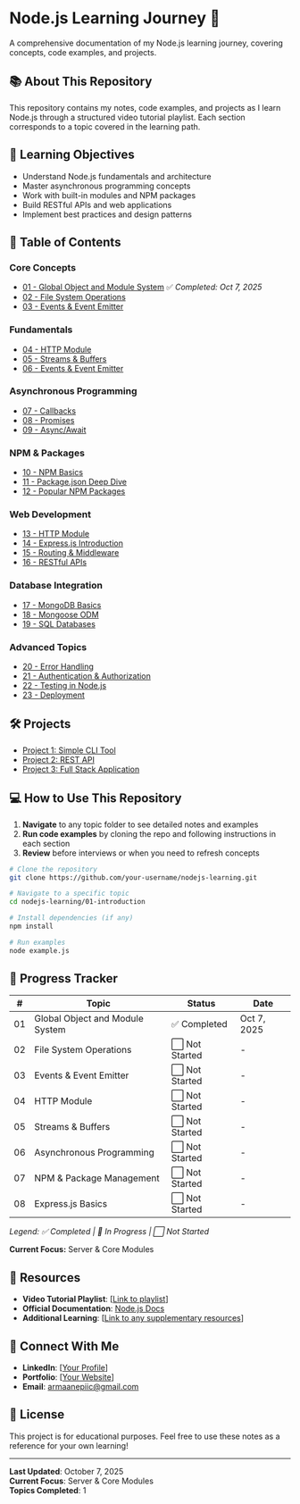 # Node.js Learning Journey 🚀

A comprehensive documentation of my Node.js learning journey, covering concepts, code examples, and projects.

## 📚 About This Repository

This repository contains my notes, code examples, and projects as I learn Node.js through a structured video tutorial playlist. Each section corresponds to a topic covered in the learning path.

## 🎯 Learning Objectives

- Understand Node.js fundamentals and architecture
- Master asynchronous programming concepts
- Work with built-in modules and NPM packages
- Build RESTful APIs and web applications
- Implement best practices and design patterns

## 📖 Table of Contents

### Core Concepts
- [01 - Global Object and Module System](./01-global-module-system/) ✅ *Completed: Oct 7, 2025*
- [02 - File System Operations](./02-file-system/)
- [03 - Events & Event Emitter](./03-events/)

### Fundamentals
- [04 - HTTP Module](./04-http-module/)
- [05 - Streams & Buffers](./05-streams-buffers/)
- [06 - Events & Event Emitter](./06-events/)

### Asynchronous Programming
- [07 - Callbacks](./07-callbacks/)
- [08 - Promises](./08-promises/)
- [09 - Async/Await](./09-async-await/)

### NPM & Packages
- [10 - NPM Basics](./10-npm-basics/)
- [11 - Package.json Deep Dive](./11-package-json/)
- [12 - Popular NPM Packages](./12-popular-packages/)

### Web Development
- [13 - HTTP Module](./13-http-module/)
- [14 - Express.js Introduction](./14-express-intro/)
- [15 - Routing & Middleware](./15-routing-middleware/)
- [16 - RESTful APIs](./16-restful-apis/)

### Database Integration
- [17 - MongoDB Basics](./17-mongodb/)
- [18 - Mongoose ODM](./18-mongoose/)
- [19 - SQL Databases](./19-sql-databases/)

### Advanced Topics
- [20 - Error Handling](./20-error-handling/)
- [21 - Authentication & Authorization](./21-authentication/)
- [22 - Testing in Node.js](./22-testing/)
- [23 - Deployment](./23-deployment/)

## 🛠️ Projects

- [Project 1: Simple CLI Tool](./projects/01-cli-tool/)
- [Project 2: REST API](./projects/02-rest-api/)
- [Project 3: Full Stack Application](./projects/03-fullstack-app/)

## 💻 How to Use This Repository

1. **Navigate** to any topic folder to see detailed notes and examples
2. **Run code examples** by cloning the repo and following instructions in each section
3. **Review** before interviews or when you need to refresh concepts

```bash
# Clone the repository
git clone https://github.com/your-username/nodejs-learning.git

# Navigate to a specific topic
cd nodejs-learning/01-introduction

# Install dependencies (if any)
npm install

# Run examples
node example.js
```

## 📝 Progress Tracker

| # | Topic | Status | Date |
|---|-------|--------|------|
| 01 | Global Object and Module System | ✅ Completed | Oct 7, 2025 |
| 02 | File System Operations | ⬜ Not Started | - |
| 03 | Events & Event Emitter | ⬜ Not Started | - |
| 04 | HTTP Module | ⬜ Not Started | - |
| 05 | Streams & Buffers | ⬜ Not Started | - |
| 06 | Asynchronous Programming | ⬜ Not Started | - |
| 07 | NPM & Package Management | ⬜ Not Started | - |
| 08 | Express.js Basics | ⬜ Not Started | - |

*Legend: ✅ Completed | 🔄 In Progress | ⬜ Not Started*

**Current Focus:** Server & Core Modules  

## 🔗 Resources

- **Video Tutorial Playlist**: [[Link to playlist](https://www.youtube.com/playlist?list=PLHiZ4m8vCp9PHnOIT7gd30PCBoYCpGoQM)]
- **Official Documentation**: [Node.js Docs](https://nodejs.org/docs)
- **Additional Learning**: [[Link to any supplementary resources](https://www.w3schools.com/nodejs/default.asp)]

## 🤝 Connect With Me

- **LinkedIn**: [[Your Profile](https://www.linkedin.com/in/armaanepiic/)]
- **Portfolio**: [[Your Website](https://armaanepiic.github.io/Portfolio/)]
- **Email**: armaanepiic@gmail.com

## 📄 License

This project is for educational purposes. Feel free to use these notes as a reference for your own learning!

---

**Last Updated**: October 7, 2025  
**Current Focus**: Server & Core Modules  
**Topics Completed**: 1
